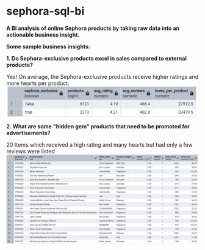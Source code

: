 # sephora-sql-bi
**A BI analysis of online Sephora products by taking raw data into an actionable business insight.**




**Some sample business insights:**

**1. Do Sephora-exclusive products excel in sales compared to external products?**

   Yes! On average, the Sephora-exclusive products receive higher ratings and more hearts per product.
![Alt_text](KakaoTalk_20250901_181910168.png)


**2. What are some "hidden gem" products that need to be promoted for advertisements?**

   20 Items which received a high rating and many hearts but had only a few reviews were listed
![Alt_text](KakaoTalk_20250901_182022894.png)

